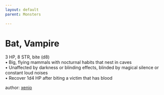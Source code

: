 ```yaml
---
layout: default
parent: Monsters
  
---
```

# Bat, Vampire
3 HP,  8 STR, bite (d8)  
• Big, flying mammals with nocturnal habits that nest in caves  
• Unaffected by darkness or blinding effects, blinded by magical silence or constant loud noises  
• Recover 1d4 HP after biting a victim that has blood  

author: [xenio](https://xenioinabottle.blogspot.com/2021/02/classic-monsters-for-cairnito-part-1.html)
